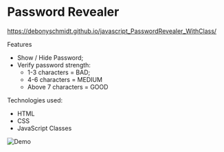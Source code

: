 # Password Revealer

https://debonyschmidt.github.io/javascript_PasswordRevealer_WithClass/

Features
* Show / Hide Password;
* Verify password strength:
    * 1-3 characters = BAD;
    * 4-6 characters = MEDIUM
    * Above 7 characters = GOOD

Technologies used:
* HTML
* CSS
* JavaScript Classes

![Demo](demo.gif)

